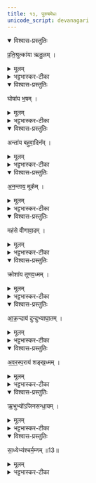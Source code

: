 ```yaml
---
title: १३, पुरुषमेधः
unicode_script: devanagari
---
```


<details open><summary>विश्वास-प्रस्तुतिः</summary>

प्र॒ति॒श्रुत्का॑या ऋतु॒लम् ।
</details>

<details><summary>मूलम्</summary>

प्र॒ति॒श्रुत्का॑या ऋतु॒लम् ।
</details>

<details><summary>भट्टभास्कर-टीका</summary>

1प्रतिश्रुत्कायै प्रतिश्रुत्यै ऋतुलं देशराजवार्ताकथनशीलम् । प्रारब्धं सुष्ठु समापयितारमेके ।
</details>

<details open><summary>विश्वास-प्रस्तुतिः</summary>

घोषा॑य भ॒षम् ।
</details>

<details><summary>मूलम्</summary>

घोषा॑य भ॒षम् ।
</details>

<details><summary>भट्टभास्कर-टीका</summary>

घोषाय नादाय भषं अनिबद्धप्रलापिनं वृथा घोषसारम् ।
</details>

<details open><summary>विश्वास-प्रस्तुतिः</summary>

अन्ता॑य बहुवा॒दिन᳚म् ।
</details>

<details><summary>मूलम्</summary>

अन्ता॑य बहुवा॒दिन᳚म् ।
</details>

<details><summary>भट्टभास्कर-टीका</summary>

अन्ताय अन्तवते शब्दाय बहुवादिनं अतिदुर्भाषणकुशलं झडिति वक्तव्यावक्तव्यानाम् ।
</details>

<details open><summary>विश्वास-प्रस्तुतिः</summary>

अ॒न॒न्ताय॒ मूक᳚म् ।
</details>

<details><summary>मूलम्</summary>

अ॒न॒न्ताय॒ मूक᳚म् ।
</details>

<details><summary>भट्टभास्कर-टीका</summary>

अनन्ताय अनिष्ठितशब्दाय मूकं अप्रतिवक्तारं वक्तव्यानाम् ।
</details>

<details open><summary>विश्वास-प्रस्तुतिः</summary>

मह॑से वीणावा॒दम् ।
</details>

<details><summary>मूलम्</summary>

मह॑से वीणावा॒दम् ।
</details>

<details><summary>भट्टभास्कर-टीका</summary>

महसे पूजिताय शब्दाय वीणावादं वीगावादनकुशलम् ।
</details>

<details open><summary>विश्वास-प्रस्तुतिः</summary>

क्रोशा॑य तूणव॒ध्मम् ।
</details>

<details><summary>मूलम्</summary>

क्रोशा॑य तूणव॒ध्मम् ।
</details>

<details><summary>भट्टभास्कर-टीका</summary>

क्रोशाय महाशब्दाय तूणवध्मं मुरवस्य ध्मातारम् ध्माशव्यस्य 'आतोऽनुपसर्गे कः' । वंशवादिनमेके ।
</details>

<details open><summary>विश्वास-प्रस्तुतिः</summary>

आ॒क्र॒न्दाय॑ दुन्दुभ्याघा॒तम् ।
</details>

<details><summary>मूलम्</summary>

आ॒क्र॒न्दाय॑ दुन्दुभ्याघा॒तम् ।
</details>

<details><summary>भट्टभास्कर-टीका</summary>

आक्रन्दाय समन्तात् घोषण्याय दुन्दुभ्याघातं पटहस्य वादयितारम् ।
</details>

<details open><summary>विश्वास-प्रस्तुतिः</summary>

अ॒व॒र॒स्प॒राय॑ शङ्ख॒ध्मम् ।
</details>

<details><summary>मूलम्</summary>

अ॒व॒र॒स्प॒राय॑ शङ्ख॒ध्मम् ।
</details>

<details><summary>भट्टभास्कर-टीका</summary>

अवरस्पराय अवरोपि परः प्रकृष्टो यस्मिन् शब्दे सति, छान्दसं सत्वम् । यद्वा - अवरानपि स्पृणोति प्रीणयतीति अवरस्परः शब्दः सर्वेषां हर्षहेतुः तस्मै शङ्खध्मं शङ्खस्य ध्मातारम् ।
</details>

<details open><summary>विश्वास-प्रस्तुतिः</summary>

ऋ॒भुभ्यो॑ऽजिनसन्धा॒यम् ।
</details>

<details><summary>मूलम्</summary>

ऋ॒भुभ्यो॑ऽजिनसन्धा॒यम् ।
</details>

<details><summary>भट्टभास्कर-टीका</summary>

ऋभुभ्यः देवविशेषेभ्यः कालसन्धानहेतुभ्यः अजिनसन्धायं चर्मचीरसन्धानजीविनम् ।
</details>

<details open><summary>विश्वास-प्रस्तुतिः</summary>

सा॒ध्येभ्य॑श्चर्म॒म्णम् ॥13॥  
</details>

<details><summary>मूलम्</summary>

सा॒ध्येभ्य॑श्चर्म॒म्णम् ॥13॥  
</details>

<details><summary>भट्टभास्कर-टीका</summary>

साध्येभ्यः देवविशेषेभ्यः कालसाद्गुण्यहेतुभ्यः चर्मम्णं कषायं पाययित्वा चर्मणां मार्दवकारिणम् । म्ना अभ्यासे, पर्वूवत्कः ॥

इति तृतीये चतुर्थे त्रयोदशोऽनुवाकः ॥  

</details>

